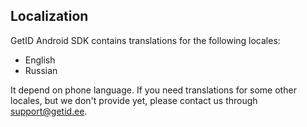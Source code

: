 ## Localization

GetID Android SDK contains translations for the following locales:

- English
- Russian

It depend on phone language. If you need translations for some other locales, but we don't provide yet, please contact us through [support@getid.ee](mailto:support@getid.ee).
